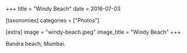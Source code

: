 +++
title = "Windy Beach"
date = 2016-07-03

[taxonomies]
categories = ["Photos"]

[extra]
image = "windy-beach.jpeg"
image_title = "Windy Beach"
+++

Bandra beach, Mumbai.
